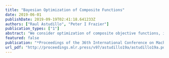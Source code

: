 ```yaml
---
title: "Bayesian Optimization of Composite Functions"
date: 2019-06-01
publishDate: 2019-09-19T02:41:18.641233Z
authors: ["Raul Astudillo", "Peter I Frazier"]
publication_types: ["1"]
abstract: "We consider optimization of composite objective functions, i.e., of the form $f(x)=g(h(x))$, where $h$ is a black-box derivative-free expensive-to-evaluate function with vector-valued outputs, and $g$ is a cheap-to-evaluate real-valued function. While these problems can be solved with standard Bayesian optimization, we propose a novel approach that exploits the composite structure of the objective function to substantially improve sampling efficiency. Our approach models $h$ using a multi-output Gaussian process and chooses where to sample using the expected improvement evaluated on the implied non-Gaussian posterior on $f$, which we call expected improvement for composite functions (EI-CF). Although EI-CF cannot be computed in closed form, we provide a novel stochastic gradient estimator that allows its efficient maximization. We also show that our approach is asymptotically consistent, i.e., that it recovers a globally optimal solution as sampling effort grows to infinity, generalizing previous convergence results for classical expected improvement. Numerical experiments show that our approach dramatically outperforms standard Bayesian optimization benchmarks, reducing simple regret by several orders of magnitude."
featured: false
publication: "*Proceedings of the 36th International Conference on Machine Learning*"
url_pdf: "http://proceedings.mlr.press/v97/astudillo19a/astudillo19a.pdf"
---
```


